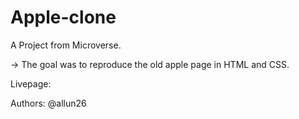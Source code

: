 # Apple-clone

A Project from Microverse.

-> The goal was to reproduce the old apple page in HTML and CSS.

Livepage: 

Authors:
@allun26
